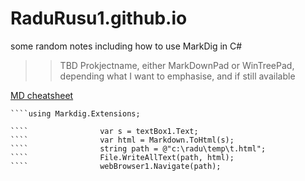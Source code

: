 # RaduRusu1.github.io

some random notes including how to use MarkDig in C#
>> TBD Prokjectname, either MarkDownPad or WinTreePad, depending what I want to emphasise, and if still available

[MD cheatsheet](https://github.com/adam-p/markdown-here/wiki/Markdown-Cheatsheet)
        

````using Markdig;
````using Markdig.Extensions;

````                var s = textBox1.Text;
````                var html = Markdown.ToHtml(s);
````                string path = @"c:\radu\temp\t.html";
````                File.WriteAllText(path, html);
````                webBrowser1.Navigate(path);


